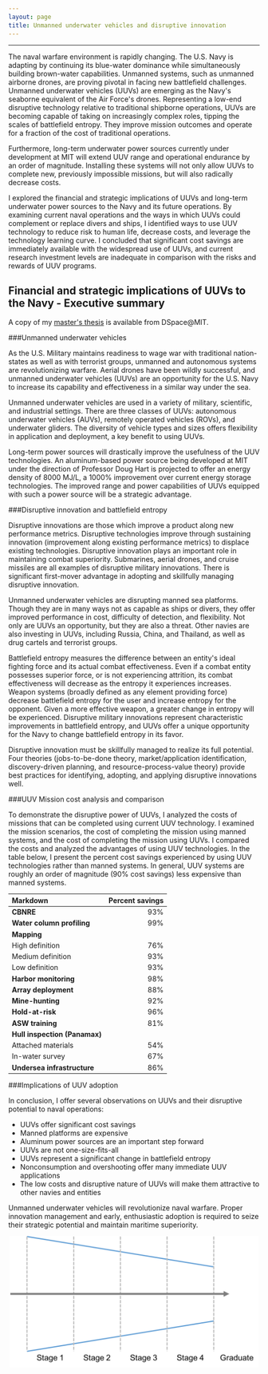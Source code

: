 ```yaml
---
layout: page
title: Unmanned underwater vehicles and disruptive innovation
---
```


***

The naval warfare environment is rapidly changing. The U.S. Navy is adapting by continuing its blue-water dominance while simultaneously building brown-water capabilities. Unmanned systems, such as unmanned airborne drones, are proving pivotal in facing new battlefield challenges. Unmanned underwater vehicles (UUVs) are emerging as the Navy's seaborne equivalent of the Air Force's drones. Representing a low-end disruptive technology relative to traditional shipborne operations, UUVs are becoming capable of taking on increasingly complex roles, tipping the scales of battlefield entropy. They improve mission outcomes and operate for a fraction of the cost of traditional operations.

Furthermore, long-term underwater power sources currently under development at MIT will extend UUV range and operational endurance by an order of magnitude. Installing these systems will not only allow UUVs to complete new, previously impossible missions, but will also radically decrease costs.

I explored the financial and strategic implications of UUVs and long-term underwater power sources to the Navy and its future operations. By examining current naval operations and the ways in which UUVs could complement or replace divers and ships, I identified ways to use UUV technology to reduce risk to human life, decrease costs, and leverage the technology learning curve. I concluded that significant cost savings are immediately available with the widespread use of UUVs, and current research investment levels are inadequate in comparison with the risks and rewards of UUV programs.

## Financial and strategic implications of UUVs to the Navy - Executive summary

A copy of my [master's thesis](https://dspace.mit.edu/bitstream/handle/1721.1/87959/880676433-MIT.pdf?sequence=2) is available from DSpace@MIT.

###Unmanned underwater vehicles

As the U.S. Military maintains readiness to wage war with traditional nation-states as well as with terrorist groups, unmanned and autonomous systems are revolutionizing warfare. Aerial drones have been wildly successful, and unmanned underwater vehicles (UUVs) are an opportunity for the U.S. Navy to increase its capability and effectiveness in a similar way under the sea.

Unmanned underwater vehicles are used in a variety of military, scientific, and industrial settings. There are three classes of UUVs: autonomous underwater vehicles (AUVs), remotely operated vehicles (ROVs), and underwater gliders. The diversity of vehicle types and sizes offers flexibility in application and deployment, a key benefit to using UUVs.

Long-term power sources will drastically improve the usefulness of the UUV technologies. An aluminum-based power source being developed at MIT under the direction of Professor Doug Hart is projected to offer an energy density of 8000 MJ/L, a 1000% improvement over current energy storage technologies. The improved range and power capabilities of UUVs equipped with such a power source will be a strategic advantage.

###Disruptive innovation and battlefield entropy

Disruptive innovations are those which improve a product along new performance metrics. Disruptive technologies improve through sustaining innovation (improvement along existing performance metrics) to displace existing technologies. Disruptive innovation plays an important role in maintaining combat superiority. Submarines, aerial drones, and cruise missiles are all examples of disruptive military innovations. There is significant first-mover advantage in adopting and skillfully managing disruptive innovation.

Unmanned underwater vehicles are disrupting manned sea platforms. Though they are in many ways not as capable as ships or divers, they offer improved performance in cost, difficulty of detection, and flexibility. Not only are UUVs an opportunity, but they are also a threat. Other navies are also investing in UUVs, including Russia, China, and Thailand, as well as drug cartels and terrorist groups.

Battlefield entropy measures the difference between an entity's ideal fighting force and its actual combat effectiveness. Even if a combat entity possesses superior force, or is not experiencing attrition, its combat effectiveness will decrease as the entropy it experiences increases. Weapon systems (broadly defined as any element providing force) decrease battlefield entropy for the user and increase entropy for the opponent. Given a more effective weapon, a greater change in entropy will be experienced. Disruptive military innovations represent characteristic improvements in battlefield entropy, and UUVs offer a unique opportunity for the Navy to change battlefield entropy in its favor.

Disruptive innovation must be skillfully managed to realize its full potential. Four theories (jobs-to-be-done theory, market/application identification, discovery-driven planning, and resource-process-value theory) provide best practices for identifying, adopting, and applying disruptive innovations well.

###UUV Mission cost analysis and comparison

To demonstrate the disruptive power of UUVs, I analyzed the costs of missions that can be completed using current UUV technology. I examined the mission scenarios, the cost of completing the mission using manned systems, and the cost of completing the mission using UUVs. I compared the costs and analyzed the advantages of using UUV technologies. In the table below, I present the percent cost savings experienced by using UUV technologies rather than manned systems. In general, UUV systems are roughly an order of magnitude (90% cost savings) less expensive than manned systems.

Markdown | Percent savings
:--- | ---:
**CBNRE** | 93%
**Water column profiling** | 99%
**Mapping** |
  High definition | 76%
  Medium definition | 93%
  Low definition | 93%
**Harbor monitoring** | 98%
**Array deployment** | 88%
**Mine-hunting** | 92%
**Hold-at-risk** | 96%
**ASW training** | 81%
**Hull inspection (Panamax)** |  
  Attached materials | 54%
  In-water survey | 67%
**Undersea infrastructure** | 86%

###Implications of UUV adoption

In conclusion, I offer several observations on UUVs and their disruptive potential to naval operations:

+ UUVs offer significant cost savings
+ Manned platforms are expensive
+ Aluminum power sources are an important step forward
+ UUVs are not one-size-fits-all
+ UUVs represent a significant change in battlefield entropy
+ Nonconsumption and overshooting offer many immediate UUV applications
+ The low costs and disruptive nature of UUVs will make them attractive to other navies and entities

Unmanned underwater vehicles will revolutionize naval warfare. Proper innovation management and early, enthusiastic adoption is required to seize their strategic potential and maintain maritime superiority.

<p align="center">
<img src="/images/2015-12-10-img-funnel.png" alt="It was a funnel. With stuff in it." width="500">
</p>
